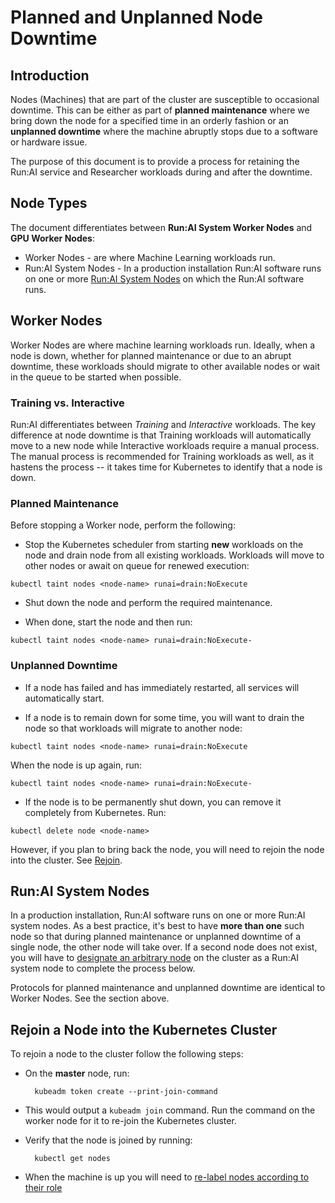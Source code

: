 # Planned and Unplanned Node Downtime  

## Introduction

Nodes (Machines) that are part of the cluster are susceptible to occasional downtime. This can be either as part of __planned maintenance__ where we bring down the node for a specified time in an orderly fashion or an __unplanned downtime__ where the machine abruptly stops due to a software or hardware issue.

The purpose of this document is to provide a process for retaining the Run:AI service and Researcher workloads during and after the downtime. 

## Node Types
The document differentiates between __Run:AI System Worker Nodes__ and __GPU Worker Nodes__:

* Worker Nodes - are where Machine Learning workloads run. 
* Run:AI System Nodes - In a production installation Run:AI software runs on one or more [Run:AI System Nodes](../cluster-prerequisites/#hardware-requirements) on which the Run:AI software runs. 


## Worker Nodes
Worker Nodes are where machine learning workloads run. Ideally, when a node is down, whether for planned maintenance or due to an abrupt downtime, these workloads should migrate to other available nodes or wait in the queue to be started when possible. 

### Training vs. Interactive
Run:AI differentiates between _Training_ and _Interactive_ workloads. The key difference at node downtime is that Training workloads will automatically move to a new node while Interactive workloads require a manual process. The manual process is recommended for Training workloads as well, as it hastens the process -- it takes time for Kubernetes to identify that a node is down.

### Planned Maintenance

Before stopping a Worker node, perform the following: 

* Stop the Kubernetes scheduler from starting __new__ workloads on the node and drain node from all existing workloads. Workloads will move to other nodes or await on queue for renewed execution:

```
kubectl taint nodes <node-name> runai=drain:NoExecute
```

* Shut down the node and perform the required maintenance. 


* When done, start the node and then run:

```
kubectl taint nodes <node-name> runai=drain:NoExecute-
```

### Unplanned Downtime

* If a node has failed and has immediately restarted, all services will automatically start. 

* If a node is to remain down for some time, you will want to drain the node so that workloads will migrate to another node:

```
kubectl taint nodes <node-name> runai=drain:NoExecute
```

When the node is up again, run: 

```
kubectl taint nodes <node-name> runai=drain:NoExecute-
```

* If the node is to be permanently shut down, you can remove it completely from Kubernetes. Run:

```
kubectl delete node <node-name>
```

However, if you plan to bring back the node, you will need to rejoin the node into the cluster. See [Rejoin](#Rejoin-a-Node-into-the-Kubernetes-Cluster).



## Run:AI System Nodes
 
 In a production installation, Run:AI software runs on one or more Run:AI system nodes. As a best practice, it's best to have __more than one__ such node so that during planned maintenance or unplanned downtime of a single node, the other node will take over. If a second node does not exist, you will have to [designate an arbitrary node](../config/node-roles.md) on the cluster as a Run:AI system node to complete the process below.

 Protocols for planned maintenance and unplanned downtime are identical to Worker Nodes. See the section above. 



## Rejoin a Node into the Kubernetes Cluster

To rejoin a node to the cluster follow the following steps:

* On the __master__ node, run:

        kubeadm token create --print-join-command

* This would output a ``kubeadm join`` command. Run the command on the worker node for it to re-join the Kubernetes cluster. 

* Verify that the node is joined by running:

        kubectl get nodes


* When the machine is up you will need to [re-label nodes according to their role](../config/node-roles.md)